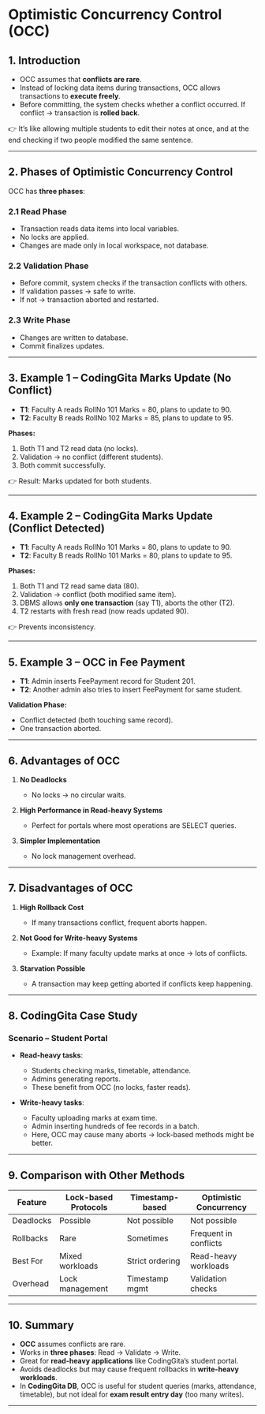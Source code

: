 # Optimistic Concurrency Control (OCC)

## 1. Introduction

* OCC assumes that **conflicts are rare**.
* Instead of locking data items during transactions, OCC allows transactions to **execute freely**.
* Before committing, the system checks whether a conflict occurred. If conflict → transaction is **rolled back**.

👉 It’s like allowing multiple students to edit their notes at once, and at the end checking if two people modified the same sentence.

---

## 2. Phases of Optimistic Concurrency Control

OCC has **three phases**:

### 2.1 Read Phase

* Transaction reads data items into local variables.
* No locks are applied.
* Changes are made only in local workspace, not database.

### 2.2 Validation Phase

* Before commit, system checks if the transaction conflicts with others.
* If validation passes → safe to write.
* If not → transaction aborted and restarted.

### 2.3 Write Phase

* Changes are written to database.
* Commit finalizes updates.

---

## 3. Example 1 – CodingGita Marks Update (No Conflict)

* **T1**: Faculty A reads RollNo 101 Marks = 80, plans to update to 90.
* **T2**: Faculty B reads RollNo 102 Marks = 85, plans to update to 95.

**Phases:**

1. Both T1 and T2 read data (no locks).
2. Validation → no conflict (different students).
3. Both commit successfully.

👉 Result: Marks updated for both students.

---

## 4. Example 2 – CodingGita Marks Update (Conflict Detected)

* **T1**: Faculty A reads RollNo 101 Marks = 80, plans to update to 90.
* **T2**: Faculty B reads RollNo 101 Marks = 80, plans to update to 95.

**Phases:**

1. Both T1 and T2 read same data (80).
2. Validation → conflict (both modified same item).
3. DBMS allows **only one transaction** (say T1), aborts the other (T2).
4. T2 restarts with fresh read (now reads updated 90).

👉 Prevents inconsistency.

---

## 5. Example 3 – OCC in Fee Payment

* **T1**: Admin inserts FeePayment record for Student 201.
* **T2**: Another admin also tries to insert FeePayment for same student.

**Validation Phase:**

* Conflict detected (both touching same record).
* One transaction aborted.

---

## 6. Advantages of OCC

1. **No Deadlocks**

   * No locks → no circular waits.
2. **High Performance in Read-heavy Systems**

   * Perfect for portals where most operations are SELECT queries.
3. **Simpler Implementation**

   * No lock management overhead.

---

## 7. Disadvantages of OCC

1. **High Rollback Cost**

   * If many transactions conflict, frequent aborts happen.
2. **Not Good for Write-heavy Systems**

   * Example: If many faculty update marks at once → lots of conflicts.
3. **Starvation Possible**

   * A transaction may keep getting aborted if conflicts keep happening.

---

## 8. CodingGita Case Study

### Scenario – Student Portal

* **Read-heavy tasks**:

  * Students checking marks, timetable, attendance.
  * Admins generating reports.
  * These benefit from OCC (no locks, faster reads).

* **Write-heavy tasks**:

  * Faculty uploading marks at exam time.
  * Admin inserting hundreds of fee records in a batch.
  * Here, OCC may cause many aborts → lock-based methods might be better.

---

## 9. Comparison with Other Methods

| Feature   | Lock-based Protocols | Timestamp-based | Optimistic Concurrency |
| --------- | -------------------- | --------------- | ---------------------- |
| Deadlocks | Possible             | Not possible    | Not possible           |
| Rollbacks | Rare                 | Sometimes       | Frequent in conflicts  |
| Best For  | Mixed workloads      | Strict ordering | Read-heavy workloads   |
| Overhead  | Lock management      | Timestamp mgmt  | Validation checks      |

---

## 10. Summary

* **OCC** assumes conflicts are rare.
* Works in **three phases**: Read → Validate → Write.
* Great for **read-heavy applications** like CodingGita’s student portal.
* Avoids deadlocks but may cause frequent rollbacks in **write-heavy workloads**.
* In **CodingGita DB**, OCC is useful for student queries (marks, attendance, timetable), but not ideal for **exam result entry day** (too many writes).

---
